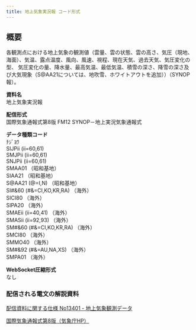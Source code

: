 ```yaml
---
title: 地上気象実況報 コード形式
---
```


## 概要
各観測点における地上気象の観測値（雲量、雲の状態、雲の高さ、気圧（現地、海面）、気温、露点温度、風向、風速、視程、現在天気、過去天気、気圧変化の型、
気圧変化の量、降水量、最高気温、最低気温、積雪の深さ、降雪の深さ及び大気現象（S@AA21については、地吹雪、ホワイトアウトを追加））（SYNOP報）。

**資料名** <br/>
地上気象実況報
 
**配信形式** <br/>
国際気象通報式第8版 FM12 SYNOP－地上実況気象通報式

**データ種類コード** <br/>
ﾁｼﾞﾖｳ <br/>
SIJPii (ii=60,61) <br/>
SMJPii (ii=60,61) <br/>
SNJPii (ii=60,61) <br/>
SMAA01 （昭和基地）<br/>
SIAA21 （昭和基地）<br/>
S@AA21 (@=I,N) （昭和基地）　<br/>
SI#&60 (#&=CI,KO,KR,RA) （海外） <br/> 
SICI80 （海外） <br/> 
SIPA20 （海外） <br/> 
SMAEii (ii=40,41) （海外） <br/> 
SMASii (ii=92,93) （海外） <br/> 
SM#&60 (#&=CI,KO,KR,RA) （海外） <br/> 
SMCI80 （海外） <br/> 
SMMO40 （海外） <br/> 
SM#&92 (#&=AU,NA,XS) （海外） <br/> 
SMPA01 （海外）

**WebSocket圧縮形式** <br/>
なし

### 配信される電文の解説資料 
[配信資料に関する仕様 No13401 - 地上気象観測データ](https://www.data.jma.go.jp/suishin/shiyou/pdf/no13401)


[国際気象通報式第8版（気象庁HP）](https://www.jma.go.jp/jma/kishou/books/tsuhoshiki/tsuhoshiki.html)
